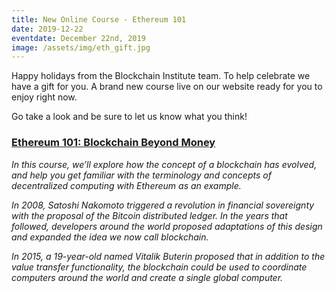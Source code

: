 ```yaml
---
title: New Online Course - Ethereum 101
date: 2019-12-22
eventdate: December 22nd, 2019
image: /assets/img/eth_gift.jpg
---
```

<p>Happy holidays from the Blockchain Institute team. To help celebrate we have a gift for you. A brand new course live on our website ready for you to enjoy right now.</p>

<p>Go take a look and be sure to let us know what you think!</p>

<h3><a href="/courses/ethereum-101-blockchain-beyond-bitcoin/" target="_blank">Ethereum 101: Blockchain Beyond Money</a></h3>

<p><i>In this course, we’ll explore how the concept of a blockchain has evolved, and help you get familiar with the terminology and concepts of decentralized computing with Ethereum as an example.</i></p>

<p><i>In 2008, Satoshi Nakomoto triggered a revolution in financial sovereignty with the proposal of the Bitcoin distributed ledger. In the years that followed, developers around the world proposed adaptations of this design and expanded the idea we now call blockchain.</i></p>

<p><i>In 2015, a 19-year-old named Vitalik Buterin proposed that in addition to the value transfer functionality, the blockchain could be used to coordinate computers around the world and create a single global computer.</i></p>
